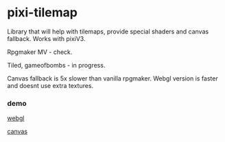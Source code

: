 # pixi-tilemap
Library that will help with tilemaps, provide special shaders and canvas fallback. Works with pixiV3.

Rpgmaker MV - check. 

Tiled, gameofbombs - in progress.

Canvas fallback is 5x slower than vanilla rpgmaker. Webgl version is faster and doesnt use extra textures.

### demo

[webgl](https://gameofbombs.com/demos/tiles/v1/)

[canvas](https://gameofbombs.com/demos/tiles/v1/?canvas)
